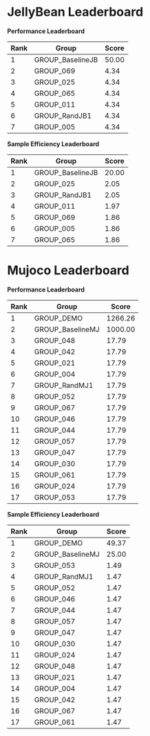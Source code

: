 # JellyBean Leaderboard

**Performance Leaderboard**

|Rank      |Group     |Score     |
|----------|----------|----------|
|1      |GROUP_BaselineJB     |50.00     |
|2      |GROUP_069     |4.34     |
|3      |GROUP_025     |4.34     |
|4      |GROUP_065     |4.34     |
|5      |GROUP_011     |4.34     |
|6      |GROUP_RandJB1     |4.34     |
|7      |GROUP_005     |4.34     |


**Sample Efficiency Leaderboard**

|Rank      |Group     |Score     |
|----------|----------|----------|
|1      |GROUP_BaselineJB     |20.00     |
|2      |GROUP_025     |2.05     |
|3      |GROUP_RandJB1     |2.05     |
|4      |GROUP_011     |1.97     |
|5      |GROUP_069     |1.86     |
|6      |GROUP_005     |1.86     |
|7      |GROUP_065     |1.86     |


# Mujoco Leaderboard

**Performance Leaderboard**

|Rank      |Group     |Score     |
|----------|----------|----------|
|1      |GROUP_DEMO     |1266.26     |
|2      |GROUP_BaselineMJ     |1000.00     |
|3      |GROUP_048     |17.79     |
|4      |GROUP_042     |17.79     |
|5      |GROUP_021     |17.79     |
|6      |GROUP_004     |17.79     |
|7      |GROUP_RandMJ1     |17.79     |
|8      |GROUP_052     |17.79     |
|9      |GROUP_067     |17.79     |
|10      |GROUP_046     |17.79     |
|11      |GROUP_044     |17.79     |
|12      |GROUP_057     |17.79     |
|13      |GROUP_047     |17.79     |
|14      |GROUP_030     |17.79     |
|15      |GROUP_061     |17.79     |
|16      |GROUP_024     |17.79     |
|17      |GROUP_053     |17.79     |


**Sample Efficiency Leaderboard**

|Rank      |Group     |Score     |
|----------|----------|----------|
|1      |GROUP_DEMO     |49.37     |
|2      |GROUP_BaselineMJ     |25.00     |
|3      |GROUP_053     |1.49     |
|4      |GROUP_RandMJ1     |1.47     |
|5      |GROUP_052     |1.47     |
|6      |GROUP_046     |1.47     |
|7      |GROUP_044     |1.47     |
|8      |GROUP_057     |1.47     |
|9      |GROUP_047     |1.47     |
|10      |GROUP_030     |1.47     |
|11      |GROUP_024     |1.47     |
|12      |GROUP_048     |1.47     |
|13      |GROUP_021     |1.47     |
|14      |GROUP_004     |1.47     |
|15      |GROUP_042     |1.47     |
|16      |GROUP_067     |1.47     |
|17      |GROUP_061     |1.47     |


